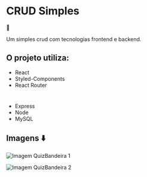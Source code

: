 # CRUD Simples

:book:

Um simples crud com tecnologias frontend e backend.

## O projeto utiliza:

- React
- Styled-Components
- React Router

#

- Express
- Node
- MySQL

## Imagens :arrow_down:

![Imagem QuizBandeira 1](<assets/img_git/img_git(1).PNG>)

![Imagem QuizBandeira 2](<assets/img_git/img_git(2).PNG>)
